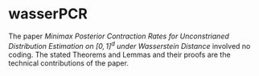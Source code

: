 # wasserPCR

The paper *Minimax Posterior Contraction Rates for Unconstrianed Distribution Estimation on $[0,1]^d$ under Wasserstein Distance* involved no coding. The stated Theorems and Lemmas and their proofs are the technical contributions of the paper.
